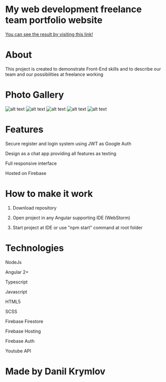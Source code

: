 # My web development freelance team portfolio website
[You can see the result by visiting this link!](https://krymlov-team.web.app/)
# About
This project is created to demonstrate Front-End skills and to describe our team and our possibilities at freelance working

# Photo Gallery
![alt text](https://imgur.com/F09Kdc0.jpg)
![alt text](https://imgur.com/Qa3fAgH.jpg)
![alt text](https://imgur.com/7qbhjIU.jpg)
![alt text](https://imgur.com/Flw8byh.jpg)
![alt text](https://imgur.com/TAlsJP6.jpg)

# Features

Secure register and login system using JWT as Google Auth

Design as a chat app providing all features as texting

Full responsive interface

Hosted on Firebase 

# How to make it work
1) Download repository

2) Open project in any Angular supporting IDE (WebStorm)

3) Start project at IDE or use "npm start" command at root folder
# Technologies
NodeJs

Angular 2+

Typescript

Javascript

HTML5

SCSS

Firebase Firestore

Firebase Hosting

Firebase Auth

Youtube API

# Made by Danil Krymlov

